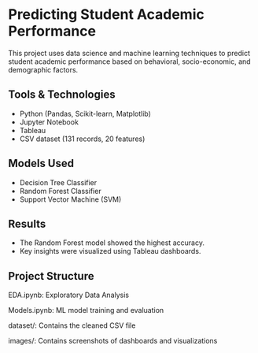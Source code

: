 # Predicting Student Academic Performance

This project uses data science and machine learning techniques to predict student academic performance based on behavioral, socio-economic, and demographic factors.

## Tools & Technologies
- Python (Pandas, Scikit-learn, Matplotlib)
- Jupyter Notebook
- Tableau
- CSV dataset (131 records, 20 features)

## Models Used
- Decision Tree Classifier  
- Random Forest Classifier  
- Support Vector Machine (SVM)

## Results
- The Random Forest model showed the highest accuracy.
- Key insights were visualized using Tableau dashboards.

## Project Structure
EDA.ipynb: Exploratory Data Analysis

Models.ipynb: ML model training and evaluation

dataset/: Contains the cleaned CSV file

images/: Contains screenshots of dashboards and visualizations

